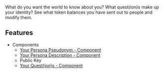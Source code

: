 What do you want the world to know about you?
What quest(ion)s make up your identity?
See what token balances you have sent out to people and modify them.

## Features
* Components
	* [Your Persona Pseudonym - Component](../Components/Your%20Persona%20Pseudonym%20-%20Component.md)
	* [Your Persona Description - Component](../Components/Your%20Persona%20Description%20-%20Component.md)
	* Public Key
	* [Your Quest(ion)s - Component](../Components/Your%20Quest(ion)s%20-%20Component.md)

